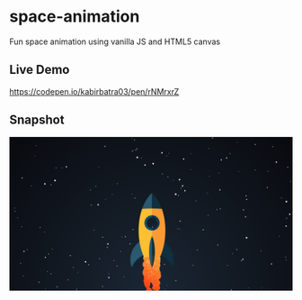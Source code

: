 # space-animation
Fun space animation using vanilla JS and HTML5 canvas

## Live Demo
https://codepen.io/kabirbatra03/pen/rNMrxrZ

## Snapshot
<img src="images/Screenshot 2021-01-08 at 9.26.47 PM.png" width="600">
